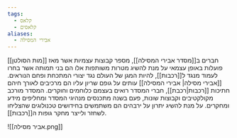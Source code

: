 ```yaml
---
tags:
  - קלאס
  - קלאסים
aliases:
  - אבירי המסילה
---
```

חברים ב[[מסדר אבירי המסילה]], מספר קבוצות עצמיות אשר מאז [[מות הסולטן]] פועלות באופן עצמאי על מנת להשיג מטרות משותפות
אלו הם בני תמותה אשר בחרו לעמוד מנגד ל[[רכבות]], להיות המגן של העולם נגד יצורי המתכחת ופחם הנוראים.
[[אבירי מסילה| אבירי המסילה]] עותים על גופם שריון עליו הם מרכיבים לאורך חיהם חתיכות [[רכבות|רכבת]], חברי המסדר רואים בעצמם כלוחמים וחוקרים.
המסדר מורכב מקולקטיבים וקבוצות שונות, פעם בשנה מתכנסים מנהיגי המסדר ומחליפים מידע ומחקרים.
על מנת להשיג יתרון על ירבהים הם משתמשים בחידושים טכנולוגים שהצליחו לשחזר ולייצר מחקר גופות ה[[רכבות]].

![[אביר מסילה.png]]